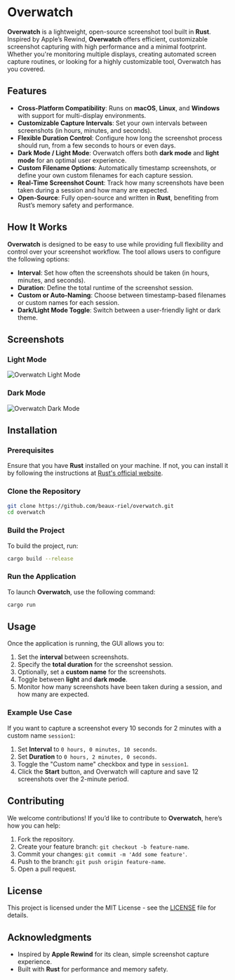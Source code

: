 # Overwatch

**Overwatch** is a lightweight, open-source screenshot tool built in **Rust**. Inspired by Apple’s Rewind, **Overwatch** offers efficient, customizable screenshot capturing with high performance and a minimal footprint. Whether you're monitoring multiple displays, creating automated screen capture routines, or looking for a highly customizable tool, Overwatch has you covered.

## Features

- **Cross-Platform Compatibility**: Runs on **macOS**, **Linux**, and **Windows** with support for multi-display environments.
- **Customizable Capture Intervals**: Set your own intervals between screenshots (in hours, minutes, and seconds).
- **Flexible Duration Control**: Configure how long the screenshot process should run, from a few seconds to hours or even days.
- **Dark Mode / Light Mode**: Overwatch offers both **dark mode** and **light mode** for an optimal user experience.
- **Custom Filename Options**: Automatically timestamp screenshots, or define your own custom filenames for each capture session.
- **Real-Time Screenshot Count**: Track how many screenshots have been taken during a session and how many are expected.
- **Open-Source**: Fully open-source and written in **Rust**, benefiting from Rust’s memory safety and performance.
  
## How It Works

**Overwatch** is designed to be easy to use while providing full flexibility and control over your screenshot workflow. The tool allows users to configure the following options:

- **Interval**: Set how often the screenshots should be taken (in hours, minutes, and seconds).
- **Duration**: Define the total runtime of the screenshot session.
- **Custom or Auto-Naming**: Choose between timestamp-based filenames or custom names for each session.
- **Dark/Light Mode Toggle**: Switch between a user-friendly light or dark theme.

## Screenshots

### Light Mode

![Overwatch Light Mode](assets/light_mode.png)

### Dark Mode

![Overwatch Dark Mode](assets/dark_mode.png)

## Installation

### Prerequisites

Ensure that you have **Rust** installed on your machine. If not, you can install it by following the instructions at [Rust's official website](https://www.rust-lang.org/tools/install).

### Clone the Repository

```bash
git clone https://github.com/beaux-riel/overwatch.git
cd overwatch
```

### Build the Project

To build the project, run:

```bash
cargo build --release
```

### Run the Application

To launch **Overwatch**, use the following command:

```bash
cargo run
```

## Usage

Once the application is running, the GUI allows you to:

1. Set the **interval** between screenshots.
2. Specify the **total duration** for the screenshot session.
3. Optionally, set a **custom name** for the screenshots.
4. Toggle between **light** and **dark mode**.
5. Monitor how many screenshots have been taken during a session, and how many are expected.

### Example Use Case

If you want to capture a screenshot every 10 seconds for 2 minutes with a custom name `session1`:

1. Set **Interval** to `0 hours, 0 minutes, 10 seconds`.
2. Set **Duration** to `0 hours, 2 minutes, 0 seconds`.
3. Toggle the "Custom name" checkbox and type in `session1`.
4. Click the **Start** button, and Overwatch will capture and save 12 screenshots over the 2-minute period.

## Contributing

We welcome contributions! If you’d like to contribute to **Overwatch**, here’s how you can help:

1. Fork the repository.
2. Create your feature branch: `git checkout -b feature-name`.
3. Commit your changes: `git commit -m 'Add some feature'`.
4. Push to the branch: `git push origin feature-name`.
5. Open a pull request.

## License

This project is licensed under the MIT License - see the [LICENSE](LICENSE) file for details.

## Acknowledgments

- Inspired by **Apple Rewind** for its clean, simple screenshot capture experience.
- Built with **Rust** for performance and memory safety.